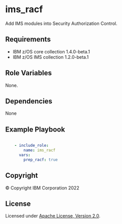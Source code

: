 ims_racf
=========

Add IMS modules into Security Authorization Control.

Requirements
------------
* IBM z/OS core collection 1.4.0-beta.1
* IBM z/OS IMS collection 1.2.0-beta.1


Role Variables
--------------

None.


Dependencies
------------

None

Example Playbook
----------------

```yaml

    - include_role:
        name: ims_racf
      vars:
        prep_racf: true

```

## Copyright

© Copyright IBM Corporation 2022

## License
Licensed under
[Apache License, Version 2.0](https://opensource.org/licenses/Apache-2.0).

